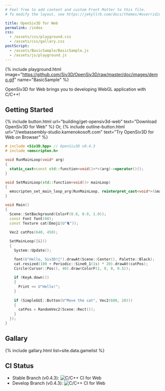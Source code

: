 ```yaml
---
# Feel free to add content and custom Front Matter to this file.
# To modify the layout, see https://jekyllrb.com/docs/themes/#overriding-theme-defaults

title: OpenSiv3D for Web
permalink: /index
css: 
  - /assets/css/playground.css
  - /assets/css/gallary.css
postScript: 
  - /assets/BasicSample/BasicSample.js
  - /assets/js/playground.js
---
```


{% include playground.html image="https://github.com/Siv3D/OpenSiv3D/raw/master/doc/images/demo.gif" name="BasicSample" %}

OpenSiv3D for Web brings you to developing WebGL application with C/C++!

## Getting Started

{% include button.html url="building/get-opensiv3d-web" text="Download OpenSiv3D for Web" %}
Or,
{% include outline-button.html url="//webassembly-studio.kamenokosoft.com" text="Try OpenSiv3D for Web on Browser" %}

```cpp
# include <Siv3D.hpp> // OpenSiv3D v0.4.3
# include <emscripten.h>

void RunMainLoop(void* arg)
{
  static_cast<const std::function<void()>*>(arg)->operator()();
}

void SetMainLoop(std::function<void()> mainLoop)
{
  emscripten_set_main_loop_arg(RunMainLoop, reinterpret_cast<void*>(&mainLoop), 0, 1);
}

void Main()
{
  Scene::SetBackground(ColorF(0.8, 0.9, 1.0));
  const Font font(60);
  const Texture cat(Emoji(U"🐈"));
  
  Vec2 catPos(640, 450);

  SetMainLoop([&]()
  {
    System::Update();

    font(U"Hello, Siv3D!🐣").drawAt(Scene::Center(), Palette::Black);
    cat.resized(100 + Periodic::Sine0_1(1s) * 20).drawAt(catPos);
    Circle(Cursor::Pos(), 40).draw(ColorF(1, 0, 0, 0.5));
    
    if (KeyA.down())
    {
      Print << U"Hello!";
    }
    
    if (SimpleGUI::Button(U"Move the cat", Vec2(600, 20)))
    {
      catPos = RandomVec2(Scene::Rect());
    }
  });
}
```

## Gallary

{% include gallary.html list=site.data.gamelist %}

## CI Status

- Stable Branch (v0.4.3): ![C/C++ CI for Web](https://github.com/nokotan/OpenSiv3D/workflows/C/C++%20CI%20for%20Web/badge.svg)
- Develop Branch (v0.4.3): ![C/C++ CI for Web](https://github.com/nokotan/OpenSiv3D/workflows/C/C++%20CI%20for%20Web/badge.svg?branch=web_develop)
